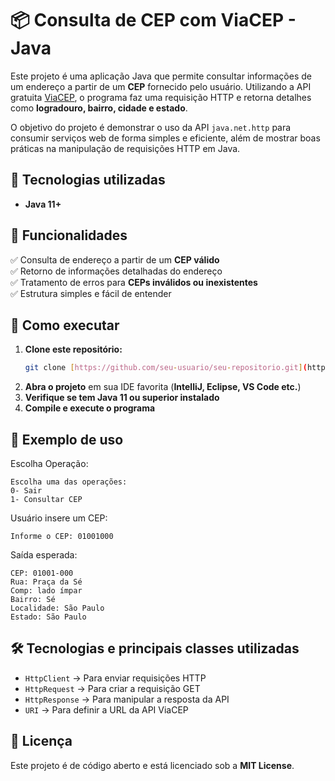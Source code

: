 # 📦 Consulta de CEP com ViaCEP - Java

Este projeto é uma aplicação Java que permite consultar informações de um endereço a partir de um **CEP** fornecido pelo usuário. Utilizando a API gratuita [ViaCEP](https://viacep.com.br/), o programa faz uma requisição HTTP e retorna detalhes como **logradouro, bairro, cidade e estado**.

O objetivo do projeto é demonstrar o uso da API `java.net.http` para consumir serviços web de forma simples e eficiente, além de mostrar boas práticas na manipulação de requisições HTTP em Java.

## 🚀 Tecnologias utilizadas
- **Java 11+**

## 📌 Funcionalidades
✅ Consulta de endereço a partir de um **CEP válido**  
✅ Retorno de informações detalhadas do endereço  
✅ Tratamento de erros para **CEPs inválidos ou inexistentes**  
✅ Estrutura simples e fácil de entender  

## 🔧 Como executar
1. **Clone este repositório:**  
   ```bash
   git clone [https://github.com/seu-usuario/seu-repositorio.git](https://github.com/PedroFDias/BuscadorCep-API-ViaCep.git)
   ```  
2. **Abra o projeto** em sua IDE favorita (**IntelliJ, Eclipse, VS Code etc.**)  
3. **Verifique se tem Java 11 ou superior instalado**  
4. **Compile e execute o programa**  

## 📖 Exemplo de uso
Escolha Operação:
```
Escolha uma das operações: 
0- Sair
1- Consultar CEP
```
Usuário insere um CEP:  
```
Informe o CEP: 01001000
```
Saída esperada:  
```
CEP: 01001-000
Rua: Praça da Sé
Comp: lado ímpar
Bairro: Sé
Localidade: São Paulo
Estado: São Paulo
```

## 🛠 Tecnologias e principais classes utilizadas
- `HttpClient` → Para enviar requisições HTTP  
- `HttpRequest` → Para criar a requisição GET  
- `HttpResponse` → Para manipular a resposta da API  
- `URI` → Para definir a URL da API ViaCEP  

## 📜 Licença
Este projeto é de código aberto e está licenciado sob a **MIT License**.

